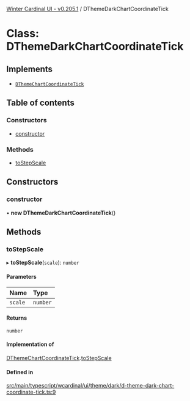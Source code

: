[Winter Cardinal UI - v0.205.1](../index.md) / DThemeDarkChartCoordinateTick

# Class: DThemeDarkChartCoordinateTick

## Implements

- [`DThemeChartCoordinateTick`](../interfaces/DThemeChartCoordinateTick.md)

## Table of contents

### Constructors

- [constructor](DThemeDarkChartCoordinateTick.md#constructor)

### Methods

- [toStepScale](DThemeDarkChartCoordinateTick.md#tostepscale)

## Constructors

### constructor

• **new DThemeDarkChartCoordinateTick**()

## Methods

### toStepScale

▸ **toStepScale**(`scale`): `number`

#### Parameters

| Name | Type |
| :------ | :------ |
| `scale` | `number` |

#### Returns

`number`

#### Implementation of

[DThemeChartCoordinateTick](../interfaces/DThemeChartCoordinateTick.md).[toStepScale](../interfaces/DThemeChartCoordinateTick.md#tostepscale)

#### Defined in

[src/main/typescript/wcardinal/ui/theme/dark/d-theme-dark-chart-coordinate-tick.ts:9](https://github.com/winter-cardinal/winter-cardinal-ui/blob/v0.205.1/src/main/typescript/wcardinal/ui/theme/dark/d-theme-dark-chart-coordinate-tick.ts#L9)
